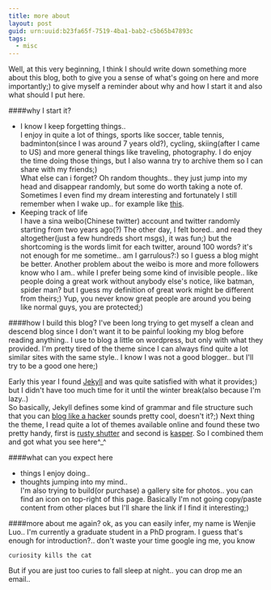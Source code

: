 ```yaml
---
title: more about
layout: post
guid: urn:uuid:b23fa65f-7519-4ba1-bab2-c5b65b47893c
tags:
  - misc
---
```


Well, at this very beginning, I think I should write down something more about this blog, both to give you a sense of what's going on here and more importantly;) to give myself a reminder about why and how I start it and also what should I put here. 

####why I start it?
- I know I keep forgetting things..  
I enjoy in quite a lot of things, sports like soccer, table tennis, badminton(since I was around 7 years old?), cycling, skiing(after I came to US) and more general things like traveling, photography. I do enjoy the time doing those things, but I also wanna try to archive them so I can share with my friends;)  
What else can i forget? Oh random thoughts.. they just jump into my head and disappear randomly, but some do worth taking a note of. Sometimes I even find my dream interesting and fortunately I still remember when I wake up.. for example like [this](/2013/12/29/做了一个梦).
- Keeping track of life  
I have a sina weibo(Chinese twitter) account and twitter randomly starting from two years ago(?) The other day, I felt bored.. and read they altogether(just a few hundreds short msgs), it was fun;) but the shortcoming is the words limit for each twitter, around 100 words? it's not enough for me sometime.. am I garrulous?:) so I guess a blog might be better. Another problem about the weibo is more and more followers know who I am.. while I prefer being some kind of invisible people.. like people doing a great work without anybody else's notice, like batman, spider man? but I guess my definition of great work might be different from theirs;) Yup, you never know great people are around you being like normal guys, you are protected;)

####how I build this blog?
I've been long trying to get myself a clean and descend blog since I don't want it to be painful looking my blog before reading anything.. I use to blog a little on wordpress, but only with what they provided. I'm pretty tired of the theme since I can always find quite a lot similar sites with the same style.. I know I was not a good blogger.. but I'll try to be a good one here;)

Early this year I found [Jekyll](http://jekyllrb.com/) and was quite satisfied with what it provides;) but I didn't have too much time for it until the winter break(also because I'm lazy..)  
So basically, Jekyll defines some kind of grammar and file structure such that you can [blog like a hacker](http://tom.preston-werner.com/2008/11/17/blogging-like-a-hacker.html) sounds pretty cool, doesn't it?;) Next thing the theme, I read quite a lot of themes available online and found these two pretty handy, first is [rusty shutter](http://lhzhang.com/) and second is [kasper](https://github.com/rosario/kasper). So I combined them and got what you see here^_^

####what can you expect here
- things I enjoy doing.. 
- thoughts jumping into my mind..  
I'm also trying to build(or purchase) a gallery site for photos.. you can find an icon on top-right of this page. Basically I'm not going copy/paste content from other places but I'll share the link if I find it interesting;)

####more about me again?
ok, as you can easily infer, my name is Wenjie Luo.. I'm currently a graduate student in a PhD program. I guess that's enough for introduction?.. don't waste your time google ing me, you know  
```
curiosity kills the cat
```
But if you are just too curies to fall sleep at night.. you can drop me an email..
 
